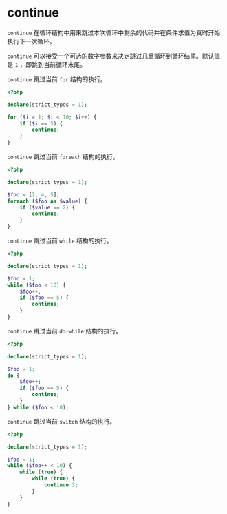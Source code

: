 # continue

`continue` 在循环结构中用来跳过本次循环中剩余的代码并在条件求值为真时开始执行下一次循环。

`continue` 可以接受一个可选的数字参数来决定跳过几重循环到循环结尾。默认值是 `1` ，即跳到当前循环末尾。

`continue` 跳过当前 `for` 结构的执行。

```php
<?php

declare(strict_types = 1);

for ($i = 1; $i < 10; $i++) {
    if ($i == 5) {
        continue;
    }
}

```

`continue` 跳过当前 `foreach` 结构的执行。

```php
<?php

declare(strict_types = 1);

$foo = [2, 4, 5];
foreach ($foo as $value) {
    if ($value == 2) {
        continue;
    }
}

```

`continue` 跳过当前 `while` 结构的执行。

```php
<?php

declare(strict_types = 1);

$foo = 1;
while ($foo < 10) {
    $foo++;
    if ($foo == 5) {
        continue;
    }
}

```

`continue` 跳过当前 `do-while` 结构的执行。

```php
<?php

declare(strict_types = 1);

$foo = 1;
do {
    $foo++;
    if ($foo == 5) {
        continue;
    }
} while ($foo < 10);

```

`continue` 跳过当前 `switch` 结构的执行。

```php
<?php

declare(strict_types = 1);

$foo = 1;
while ($foo++ < 10) {
    while (true) {
        while (true) {
            continue 3;
        }
    }
}

```

